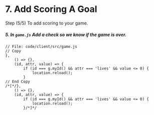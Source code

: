 # 7. Add Scoring A Goal

Step (5/5) To add scoring to your game. 

##### 5. In `game.js` Add a check so we know if the game is over.

```
// File: code/client/src/game.js
// Copy 
},
	() => {},
	(id, attr, value) => {
		if (id === g.myId() && attr === 'lives' && value <= 0) {
			location.reload();
		}
// End Copy
/*[*/},
	() => {},
	(id, attr, value) => {
		if (id === g.myId() && attr === 'lives' && value <= 0) {
			location.reload();
		}/*]*/
```